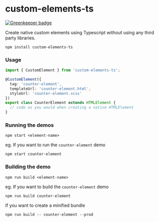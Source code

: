 # custom-elements-ts

[![Greenkeeper badge](https://badges.greenkeeper.io/geocine/custom-elements-ts.svg)](https://greenkeeper.io/)

Create native custom elements using Typescript without using any third party libraries.

```
npm install custom-elements-ts
```

### Usage

```ts
import { CustomElement } from 'custom-elements-ts';

@CustomElement({
  tag: 'counter-element',
  templateUrl: 'counter-element.html',
  styleUrl: 'counter-element.scss'
})
export class CounterElement extends HTMLElement {
  // code as you would when creating a native HTMLElement
}
```

### Running the demos

```
npm start <element-name>
```
eg. If you want to run the `counter-element` demo

```
npm start counter-element
```

### Building the demo

```
npm run build <element-name>
```
eg. If you want to build the `counter-element` demo

```
npm run build counter-element
```
If you want to create a minified bundle
```
npm run build -- counter-element --prod
```